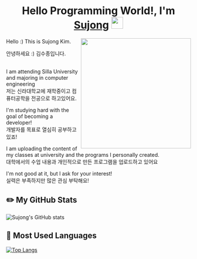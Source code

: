 <h1 align="center">Hello Programming World!, I'm <a href="https://www.blackcater.win/" target="_blank">Sujong</a> <img
src="https://github.com/blackcater/blackcater/raw/main/images/Hi.gif" height="32" /></h1>
<a href="#"><img align="right" src="https://github.com/blackcater/blackcater/raw/main/images/banner.gif" width="300 " height="300" /></a>
<p>Hello :) This is Sujong Kim.</p>
안녕하세요 :) 김수종입니다.<br><br>

I am attending Silla University and majoring in computer engineering<br>
저는 신라대학교에 재학중이고 컴퓨터공학을 전공으로 하고있어요.<br>


I'm studying hard with the goal of becoming a developer!<br>
개발자를 목표로 열심히 공부하고 있죠!<br>


I am uploading the content of my classes at university and the programs I personally created.<br>
대학에서의 수업 내용과 개인적으로 만든 프로그램을 업로드하고 있어요<br>


I'm not good at it, but I ask for your interest!<br>
실력은 부족하지만 많은 관심 부탁해요!
## ✏️ My GitHub Stats
![Sujong's GitHub stats](https://github-readme-stats.vercel.app/api?username=rlatnwhd&show_icons=true&theme=default)

## 📝 Most Used Languages
[![Top Langs](https://github-readme-stats.vercel.app/api/top-langs/?username=rlatnwhd&layout=compact&theme=default&langs_count=8)](https://github.com/anuraghazra/github-readme-stats)
 
